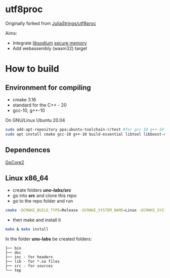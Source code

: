 # utf8proc

Originally forked from [JuliaStrings/utf8proc](https://github.com/JuliaStrings/utf8proc)

Aims:
* Integrate [libsodium](https://github.com/jedisct1/libsodium) [secure memory](https://doc.libsodium.org/memory_management)
* Add webassembly (wasm32) target

# How to build

## Environment for compiling

- cmake 3.16
- standard for the C++ - 20
- gcc-10, g++-10

On GNU/Linux Ubuntu 20.04
```sh
sudo add-apt-repository ppa:ubuntu-toolchain-r/test #for gcc-10 g++-10
sudo apt install cmake gcc-10 g++-10 build-essential libtool libboost-dev
```

## Dependences
[GpCore2](https://github.com/ITBear/GpCore2.git)
 
## Linux x86_64

- create folders **_uno-labs/src_**
- go into **_src_** and clone this repo
- go to the repo folder and run
```sh
cmake -DCMAKE_BUILD_TYPE=Release -DCMAKE_SYSTEM_NAME=Linux -DCMAKE_SYSTEM_PROCESSOR=x86_64 -DBOOST_INCLUDE=/usr/include/boost/ -DBUILD_SHARED_LIBS=ON
```
- then make and install it
```sh
make & make install
```

In the folder **uno-labs** be created folders:
```
├── bin
├── doc
├── inc - for headers
├── lib - for *.so files
├── src - for sources
└── tmp
```

